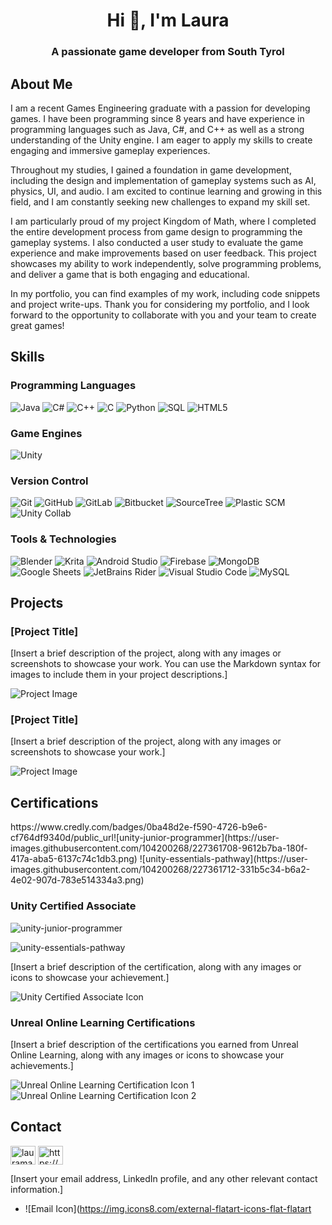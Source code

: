 <h1 align="center">Hi 👋, I'm Laura</h1>
<h3 align="center">A passionate game developer from South Tyrol</h3>

## About Me

I am a recent Games Engineering graduate with a passion for developing games. I have been programming since 8 years and have experience in programming languages such as Java, C#, and  C++ as well as a strong understanding of the Unity engine. I am eager to apply my skills to create engaging and immersive gameplay experiences.

Throughout my studies, I gained a foundation in game development, including the design and implementation of gameplay systems such as AI, physics, UI, and audio. I am excited to continue learning and growing in this field, and I am constantly seeking new challenges to expand my skill set.

I am particularly proud of my project Kingdom of Math, where I completed the entire development process from game design to programming the gameplay systems. I also conducted a user study to evaluate the game experience and make improvements based on user feedback. This project showcases my ability to work independently, solve programming problems, and deliver a game that is both engaging and educational.

In my portfolio, you can find examples of my work, including code snippets and project write-ups. Thank you for considering my portfolio, and I look forward to the opportunity to collaborate with you and your team to create great games!


## Skills

### Programming Languages
![Java](https://img.shields.io/badge/-Java-007396?logo=java&logoColor=white)
![C#](https://img.shields.io/badge/-C%23-239120?logo=c-sharp&logoColor=white)
![C++](https://img.shields.io/badge/-C++-00599C?logo=c%2B%2B&logoColor=white)
![C](https://img.shields.io/badge/-C-A8B9CC?logo=c&logoColor=white)
![Python](https://img.shields.io/badge/-Python-3776AB?logo=python&logoColor=white)
![SQL](https://img.shields.io/badge/-SQL-003B57?logo=sql&logoColor=white)
![HTML5](https://img.shields.io/badge/-HTML5-E34F26?logo=html5&logoColor=white)

### Game Engines
![Unity](https://img.shields.io/badge/-Unity-000000?logo=unity&logoColor=white)

### Version Control
![Git](https://img.shields.io/badge/-Git-F05032?logo=git&logoColor=white)
![GitHub](https://img.shields.io/badge/-GitHub-181717?logo=github&logoColor=white)
![GitLab](https://img.shields.io/badge/-GitLab-FCA121?logo=gitlab&logoColor=white)
![Bitbucket](https://img.shields.io/badge/-Bitbucket-0052CC?logo=bitbucket&logoColor=white)
![SourceTree](https://img.shields.io/badge/-SourceTree-0052CC?logo=sourcetree&logoColor=white)
![Plastic SCM](https://img.shields.io/badge/-Plastic%20SCM-33aacc?logo=plasticscm&logoColor=white)
![Unity Collab](https://img.shields.io/badge/-Unity%20Collab-303030?logo=unity&logoColor=white)

### Tools & Technologies
![Blender](https://img.shields.io/badge/-Blender-F5792A?logo=blender&logoColor=white)
![Krita](https://img.shields.io/badge/-Krita-3BABFF?logo=krita&logoColor=white)
![Android Studio](https://img.shields.io/badge/-Android%20Studio-3DDC84?logo=android-studio&logoColor=white)
![Firebase](https://img.shields.io/badge/-Firebase-FFCA28?logo=firebase&logoColor=white)
![MongoDB](https://img.shields.io/badge/-MongoDB-47A248?logo=mongodb&logoColor=white)
![Google Sheets](https://img.shields.io/badge/-Google%20Sheets-34A853?logo=google-drive&logoColor=white)
![JetBrains Rider](https://img.shields.io/badge/-JetBrains%20Rider-000000?logo=rider&logoColor=white)
![Visual Studio Code](https://img.shields.io/badge/-Visual%20Studio%20Code-007ACC?logo=visual-studio-code&logoColor=white)
![MySQL](https://img.shields.io/badge/-MySQL-4479A1?logo=mysql&logoColor=white)


## Projects

### [Project Title]

[Insert a brief description of the project, along with any images or screenshots to showcase your work. You can use the Markdown syntax for images to include them in your project descriptions.]

![Project Image](/path/to/image)

### [Project Title]

[Insert a brief description of the project, along with any images or screenshots to showcase your work.]

![Project Image](/path/to/image)

## Certifications
<div data-iframe-width="150" data-iframe-height="270" data-share-badge-id="437f1894-4bce-4ae9-b2d8-b67a0d7a5d02" data-share-badge-host="https://www.credly.com"></div><script type="text/javascript" async src="//cdn.credly.com/assets/utilities/embed.js"></script>
<div data-iframe-width="150" data-iframe-height="270" data-share-badge-id="0ba48d2e-f590-4726-b9e6-cf764df9340d" data-share-badge-host="https://www.credly.com"></div><script type="text/javascript" async src="//cdn.credly.com/assets/utilities/embed.js"></script>
https://www.credly.com/badges/0ba48d2e-f590-4726-b9e6-cf764df9340d/public_url![unity-junior-programmer](https://user-images.githubusercontent.com/104200268/227361708-9612b7ba-180f-417a-aba5-6137c74c1db3.png)
![unity-essentials-pathway](https://user-images.githubusercontent.com/104200268/227361712-331b5c34-b6a2-4e02-907d-783e514334a3.png)

### Unity Certified Associate


![unity-junior-programmer](https://user-images.githubusercontent.com/104200268/227361668-aca736c1-1062-461a-8356-f27cb5756169.png)

![unity-essentials-pathway](https://user-images.githubusercontent.com/104200268/227361677-277e94c6-c567-4b43-98c5-a4fd70cbdbc5.png)


[Insert a brief description of the certification, along with any images or icons to showcase your achievement.]

![Unity Certified Associate Icon](/path/to/icon)

### Unreal Online Learning Certifications

[Insert a brief description of the certifications you earned from Unreal Online Learning, along with any images or icons to showcase your achievements.]

![Unreal Online Learning Certification Icon 1](/path/to/icon1)
![Unreal Online Learning Certification Icon 2](/path/to/icon2)

## Contact
<a href="https://linkedin.com/in/lauramarsoner" target="blank"><img align="center" src="https://raw.githubusercontent.com/rahuldkjain/github-profile-readme-generator/master/src/images/icons/Social/linked-in-alt.svg" alt="lauramarsoner" height="30" width="40" /></a>
<a href="https://discord.gg/https://discord.gg/JcMB53u2ET" target="blank"><img align="center" src="https://raw.githubusercontent.com/rahuldkjain/github-profile-readme-generator/master/src/images/icons/Social/discord.svg" alt="https://discord.gg/JcMB53u2ET" height="30" width="40" /></a>
</p>

[Insert your email address, LinkedIn profile, and any other relevant contact information.]

- ![Email Icon](https://img.icons8.com/external-flatart-icons-flat-flatart
